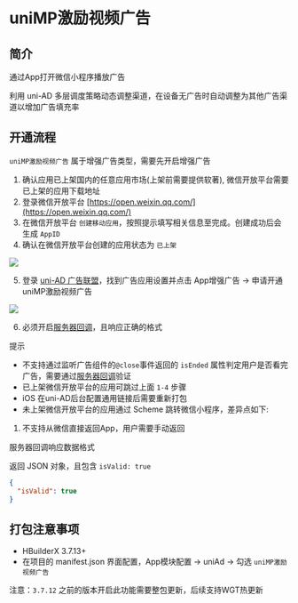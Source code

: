 # uniMP激励视频广告

## 简介

通过App打开微信小程序播放广告

利用 uni-AD 多层调度策略动态调整渠道，在设备无广告时自动调整为其他广告渠道以增加广告填充率


## 开通流程

`uniMP激励视频广告` 属于增强广告类型，需要先开启增强广告

1. 确认应用已上架国内的任意应用市场(上架前需要提供软著), 微信开放平台需要已上架的应用下载地址
2. 登录微信开放平台 [https://open.weixin.qq.com/](https://open.weixin.qq.com/)
3. 在微信开放平台 `创建移动应用`，按照提示填写相关信息至完成。创建成功后会生成 `AppID`
4. 确认在微信开放平台创建的应用状态为 `已上架`

![](https://web-assets.dcloud.net.cn/unidoc/zh/uni-ad/uni-ad-unimp-open-weixin-status.png)

5. 登录 [uni-AD 广告联盟](https://uniad.dcloud.net.cn)，找到广告应用设置并点击 App增强广告 -> 申请开通uniMP激励视频广告

![](https://web-assets.dcloud.net.cn/unidoc/zh/uni-ad/uni-ad-unimp-web-console-on.png)

6. 必须开启[服务器回调](https://uniapp.dcloud.net.cn/component/ad-rewarded-video.html#callback)，且响应正确的格式


提示
- 不支持通过监听广告组件的`@close`事件返回的 `isEnded` 属性判定用户是否看完广告，需要通过[服务器回调](https://uniapp.dcloud.net.cn/component/ad-rewarded-video.html#callback)验证
- 已上架微信开放平台的应用可跳过上面 `1-4` 步骤
- iOS 在uni-AD后台配置通用链接后需要重新打包
- 未上架微信开放平台的应用通过 Scheme 跳转微信小程序，差异点如下:
1. 不支持从微信直接返回App，用户需要手动返回


服务器回调响应数据格式

返回 JSON 对象，且包含 `isValid: true`

```json
{
  "isValid": true
}
```


## 打包注意事项

- HBuilderX 3.7.13+
- 在项目的 manifest.json 界面配置，App模块配置 -> uniAd -> 勾选 `uniMP激励视频广告`

注意：`3.7.12` 之前的版本开启此功能需要整包更新，后续支持WGT热更新
